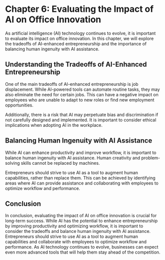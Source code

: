 Chapter 6: Evaluating the Impact of AI on Office Innovation
===========================================================

As artificial intelligence (AI) technology continues to evolve, it is important to evaluate its impact on office innovation. In this chapter, we will explore the tradeoffs of AI-enhanced entrepreneurship and the importance of balancing human ingenuity with AI assistance.

Understanding the Tradeoffs of AI-Enhanced Entrepreneurship
-----------------------------------------------------------

One of the main tradeoffs of AI-enhanced entrepreneurship is job displacement. While AI-powered tools can automate routine tasks, they may also eliminate the need for certain jobs. This can have a negative impact on employees who are unable to adapt to new roles or find new employment opportunities.

Additionally, there is a risk that AI may perpetuate bias and discrimination if not carefully designed and implemented. It is important to consider ethical implications when adopting AI in the workplace.

Balancing Human Ingenuity with AI Assistance
--------------------------------------------

While AI can enhance productivity and improve workflow, it is important to balance human ingenuity with AI assistance. Human creativity and problem-solving skills cannot be replaced by machines.

Entrepreneurs should strive to use AI as a tool to augment human capabilities, rather than replace them. This can be achieved by identifying areas where AI can provide assistance and collaborating with employees to optimize workflow and performance.

Conclusion
----------

In conclusion, evaluating the impact of AI on office innovation is crucial for long-term success. While AI has the potential to enhance entrepreneurship by improving productivity and optimizing workflow, it is important to consider the tradeoffs and balance human ingenuity with AI assistance. Entrepreneurs should strive to use AI as a tool to augment human capabilities and collaborate with employees to optimize workflow and performance. As AI technology continues to evolve, businesses can expect even more advanced tools that will help them stay ahead of the competition.
